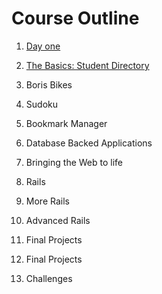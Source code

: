 # Course Outline

1. [Day one](https://github.com/makersacademy/course/blob/master/day_one.md)
2. [The Basics: Student Directory](https://github.com/makersacademy/course/blob/master/student_directory.md)
3. Boris Bikes
4. Sudoku
5. Bookmark Manager
6. Database Backed Applications
7. Bringing the Web to life
8. Rails
9. More Rails
10. Advanced Rails
11. Final Projects
12. Final Projects

13. Challenges